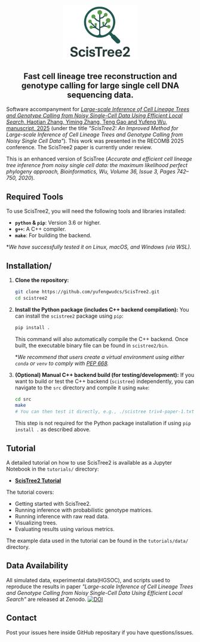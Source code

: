 <p align="center">
  <img src="img/logo.png" alt="ScisTree2 Logo" width="200">
</p>

<h2 align="center">Fast cell lineage tree reconstruction and genotype calling for large single cell DNA sequencing data.</h2>

<!-- ## Introduction -->
Software accompanyment for [*Large-scale Inference of Cell Lineage Trees and Genotype Calling from Noisy Single-Cell Data Using Efficient Local Search*, Haotian Zhang, Yiming Zhang, Teng Gao and Yufeng Wu, manuscript, 2025](https://www.biorxiv.org/content/10.1101/2024.11.08.622704v1) (under the title *"ScisTree2: An Improved Method for Large-scale Inference of Cell Lineage Trees and Genotype Calling from Noisy Single Cell Data"*). This work was presented in the RECOMB 2025 conference. The ScisTree2 paper is currently under review.

This is an enhanced version of ScisTree (*Accurate and efficient cell lineage tree inference from noisy single cell data: the maximum likelihood perfect phylogeny approach, Bioinformatics, Wu, Volume 36, Issue 3, Pages 742–750, 2020*).

## Required Tools

To use ScisTree2, you will need the following tools and libraries installed:
*   **`python` & `pip`**: Version 3.6 or higher.
*   **`g++`**: A C++ compiler.
*   **`make`**: For building the backend.

**We have successfully tested it on Linux, macOS, and Windows (via WSL).*

## Installation/

1.  **Clone the repository:**
    ```bash
    git clone https://github.com/yufengwudcs/ScisTree2.git
    cd scistree2
    ```

2.  **Install the Python package (includes C++ backend compilation):**
    You can install the `scistree2` package using `pip`:
    ```bash
    pip install .
    ```
    This command will also automatically compile the C++ backend. Once built, the executable binary file can be found in `scistree2/bin`.

    **We recommend that users create a virtual environment using either `conda` or `venv` to comply with [PEP 668](https://peps.python.org/pep-0668/).*
    <!-- Alternatively, you can use `python setup.py install`:
    ```bash
    python setup.py install
    ```
    The `setup.py` script is configured to first build the C++ executable (similar to running `make` in the `src` directory) and then include it in the Python package. -->

3.  **(Optional) Manual C++ backend build (for testing/development):**
    If you want to build or test the C++ backend (`scistree`) independently, you can navigate to the `src` directory and compile it using `make`:
    ```bash
    cd src
    make
    # You can then test it directly, e.g., ./scistree triv4-paper-1.txt
    ```
    This step is not required for the Python package installation if using `pip install .` as described above.

## Tutorial

A detailed tutorial on how to use ScisTree2 is available as a Jupyter Notebook in the `tutorials/` directory:

*   **[ScisTree2 Tutorial](tutorials/ScisTree2_Tutorial.ipynb)**

The tutorial covers:
*   Getting started with ScisTree2.
*   Running inference with probabilistic genotype matrices.
*   Running inference with raw read data.
*   Visualizing trees.
*   Evaluating results using various metrics.

The example data used in the tutorial can be found in the `tutorials/data/` directory.

## Data Availability 

All simulated data, experimental data(HGSOC), and scripts used to reproduce the results in paper *"Large-scale Inference of Cell Lineage Trees and Genotype Calling from Noisy Single-Cell Data Using Efficient Local Search"* are released at Zenodo.
[![DOI](https://zenodo.org/badge/DOI/10.5281/zenodo.15620911.svg)](https://zenodo.org/records/15620911)

## Contact
Post your issues here inside GitHub repositary if you have questions/issues.

